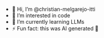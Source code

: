 - 👋 Hi, I’m @christian-melgarejo-itti
- 👀 I’m interested in code
- 🌱 I’m currently learning LLMs
- ⚡ Fun fact: this was AI generated 🤖

<!---
christian-melgarejo-itti/christian-melgarejo-itti is a ✨ special ✨ repository because its `README.md` (this file) appears on your GitHub profile.
You can click the Preview link to take a look at your changes.
--->
